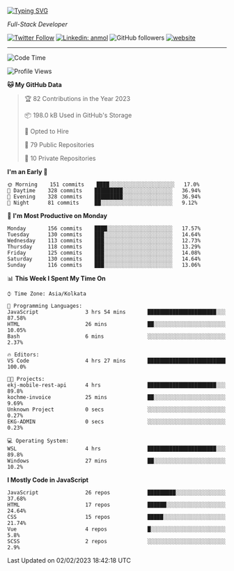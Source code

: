 [![Typing SVG](https://readme-typing-svg.herokuapp.com?lines=HI%2C+I'm+Tonal;I'm+a+Full+Stack+Developer)](https://git.io/typing-svg)

<p><em>Full-Stack Developer</em></p>

[![Twitter Follow](https://img.shields.io/twitter/follow/tonalmathew?style=flat)](https://twitter.com/intent/follow?screen_name=tonalmathew)
[![Linkedin: anmol](https://img.shields.io/badge/tonal-mathew?style=flat-square&logo=Linkedin&logoColor=white&link=https://www.linkedin.com/in/tonal-mathew/)](https://www.linkedin.com/in/tonal-mathew/)
![GitHub followers](https://img.shields.io/github/followers/tonalmathew?label=Follow&style=social)
[![website](https://img.shields.io/badge/Website-46a2f1.svg?&style=flat-square&logo=Google-Chrome&logoColor=white&link=http://tonalmathew.github.io/)](http://tonalmathew.github.io/)

---
<!--START_SECTION:waka-->
![Code Time](http://img.shields.io/badge/Code%20Time-903%20hrs%2019%20mins-blue)

![Profile Views](http://img.shields.io/badge/Profile%20Views-2-blue)

**🐱 My GitHub Data** 

> 🏆 82 Contributions in the Year 2023
 > 
> 📦 198.0 kB Used in GitHub's Storage 
 > 
> 💼 Opted to Hire
 > 
> 📜 79 Public Repositories 
 > 
> 🔑 10 Private Repositories  
 > 
**I'm an Early 🐤** 

```text
🌞 Morning    151 commits    ████░░░░░░░░░░░░░░░░░░░░░   17.0% 
🌆 Daytime    328 commits    █████████░░░░░░░░░░░░░░░░   36.94% 
🌃 Evening    328 commits    █████████░░░░░░░░░░░░░░░░   36.94% 
🌙 Night      81 commits     ██░░░░░░░░░░░░░░░░░░░░░░░   9.12%

```
📅 **I'm Most Productive on Monday** 

```text
Monday       156 commits    ████░░░░░░░░░░░░░░░░░░░░░   17.57% 
Tuesday      130 commits    ███░░░░░░░░░░░░░░░░░░░░░░   14.64% 
Wednesday    113 commits    ███░░░░░░░░░░░░░░░░░░░░░░   12.73% 
Thursday     118 commits    ███░░░░░░░░░░░░░░░░░░░░░░   13.29% 
Friday       125 commits    ███░░░░░░░░░░░░░░░░░░░░░░   14.08% 
Saturday     130 commits    ███░░░░░░░░░░░░░░░░░░░░░░   14.64% 
Sunday       116 commits    ███░░░░░░░░░░░░░░░░░░░░░░   13.06%

```


📊 **This Week I Spent My Time On** 

```text
⌚︎ Time Zone: Asia/Kolkata

💬 Programming Languages: 
JavaScript               3 hrs 54 mins       ██████████████████████░░░   87.58% 
HTML                     26 mins             ██░░░░░░░░░░░░░░░░░░░░░░░   10.05% 
Bash                     6 mins              ░░░░░░░░░░░░░░░░░░░░░░░░░   2.37%

🔥 Editors: 
VS Code                  4 hrs 27 mins       █████████████████████████   100.0%

🐱‍💻 Projects: 
ekj-mobile-rest-api      4 hrs               ██████████████████████░░░   89.8% 
kochme-invoice           25 mins             ██░░░░░░░░░░░░░░░░░░░░░░░   9.69% 
Unknown Project          0 secs              ░░░░░░░░░░░░░░░░░░░░░░░░░   0.27% 
EKG-ADMIN                0 secs              ░░░░░░░░░░░░░░░░░░░░░░░░░   0.23%

💻 Operating System: 
WSL                      4 hrs               ██████████████████████░░░   89.8% 
Windows                  27 mins             ██░░░░░░░░░░░░░░░░░░░░░░░   10.2%

```

**I Mostly Code in JavaScript** 

```text
JavaScript               26 repos            █████████░░░░░░░░░░░░░░░░   37.68% 
HTML                     17 repos            ██████░░░░░░░░░░░░░░░░░░░   24.64% 
CSS                      15 repos            █████░░░░░░░░░░░░░░░░░░░░   21.74% 
Vue                      4 repos             █░░░░░░░░░░░░░░░░░░░░░░░░   5.8% 
SCSS                     2 repos             ░░░░░░░░░░░░░░░░░░░░░░░░░   2.9%

```



 Last Updated on 02/02/2023 18:42:18 UTC
<!--END_SECTION:waka-->
